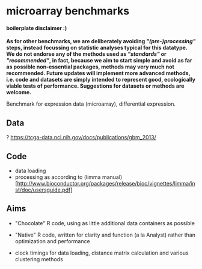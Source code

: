 # microarray benchmarks
#### boilerplate disclaimer :)
__As for other benchmarks, we are deliberately avoiding *"(pre-)processing"* steps, instead focussing on statistic analyses typical for this datatype. We do not endorse any of the methods used as *"standards"* or *"recommended"*, in fact, because we aim to start simple and avoid as far as possible non-essential packages, methods may very much not recommended. Future updates will implement more advanced methods, i.e. code and datasets are simply intended to represent good, ecologically viable tests of performance. Suggestions for datasets or methods are welcome.__

Benchmark for expression data (microarray), differential expression.

Data
-----------
? https://tcga-data.nci.nih.gov/docs/publications/gbm_2013/


Code
-----------
- data loading
- processing as according to (limma manual)[http://www.bioconductor.org/packages/release/bioc/vignettes/limma/inst/doc/usersguide.pdf]

Aims
-----------
- "Chocolate" R code, using as little additional data containers as possible

- "Native" R code, written for clarity and function (a la Analyst) rather than optimization and performance

- clock timings for data loading, distance matrix calculation and various clustering methods
